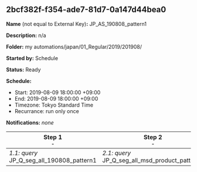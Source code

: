 ## 2bcf382f-f354-ade7-81d7-0a147d44bea0

**Name** (not equal to External Key)**:** JP_AS_190808_pattern1

**Description:** n/a

**Folder:** my automations/japan/01_Regular/2019/201908/

**Started by:** Schedule

**Status:** Ready

**Schedule:**

* Start: 2019-08-09 18:00:00 +09:00
* End: 2019-08-09 18:00:00 +09:00
* Timezone: Tokyo Standard Time
* Recurrance: run only once

**Notifications:** _none_


| Step 1<br>_<small>-</small>_ | Step 2<br>_<small>-</small>_ | Step 3<br>_<small>-</small>_ |
| --- | --- | --- |
| _1.1: query_<br>JP_Q_seg_all_190808_pattern1 | _2.1: query_<br>JP_Q_seg_all_msd_product_pattern1 | _3.1: query_<br>JP_Q_msd_product_targets_pattern1 |
